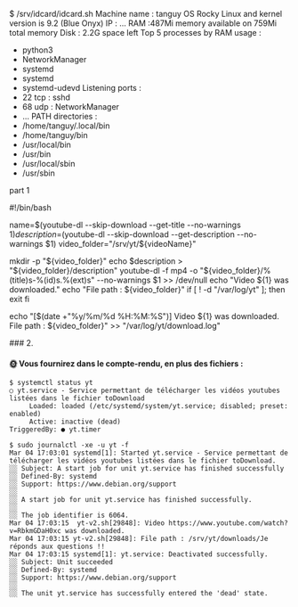 $ /srv/idcard/idcard.sh
Machine name : tanguy
OS Rocky Linux and kernel version is 9.2 (Blue Onyx)
IP : ...
RAM :487Mi memory available on 759Mi total memory
Disk : 2.2G space left
Top 5 processes by RAM usage :
  - python3
  - NetworkManager
  - systemd
  - systemd
  - systemd-udevd
Listening ports :
  - 22 tcp : sshd
  - 68 udp : NetworkManager
  - ...
PATH directories :
  - /home/tanguy/.local/bin
  - /home/tanguy/bin
  - /usr/local/bin
  - /usr/bin
  - /usr/local/sbin
  - /usr/sbin


part 1 


#!/bin/bash

name=$(youtube-dl --skip-download --get-title --no-warnings $1)
description=$(youtube-dl --skip-download --get-description --no-warnings $1)
video_folder="/srv/yt/${videoName}"

mkdir -p "${video_folder}"
echo $description > "${video_folder}/description"
youtube-dl -f mp4 -o "${video_folder}/%(title)s-%(id)s.%(ext)s" --no-warnings $1 >> /dev/null
echo "Video ${1} was downloaded."
echo "File path : ${video_folder}"
if [ ! -d "/var/log/yt" ]; then
    exit
fi

echo "[$(date +"%y/%m/%d %H:%M:%S")] Video ${1} was downloaded. File path : ${video_folder}" >> "/var/log/yt/download.log"

### 2.
#### 🌞 Vous fournirez dans le compte-rendu, en plus des fichiers :

```
$ systemctl status yt
○ yt.service - Service permettant de télécharger les vidéos youtubes listées dans le fichier toDownload
     Loaded: loaded (/etc/systemd/system/yt.service; disabled; preset: enabled)
     Active: inactive (dead)
TriggeredBy: ● yt.timer
```

```
$ sudo journalctl -xe -u yt -f 
Mar 04 17:03:01 systemd[1]: Started yt.service - Service permettant de télécharger les vidéos youtubes listées dans le fichier toDownload.
░░ Subject: A start job for unit yt.service has finished successfully
░░ Defined-By: systemd
░░ Support: https://www.debian.org/support
░░ 
░░ A start job for unit yt.service has finished successfully.
░░ 
░░ The job identifier is 6064.
Mar 04 17:03:15  yt-v2.sh[29848]: Video https://www.youtube.com/watch?v=RbkmGDaH0xc was downloaded.
Mar 04 17:03:15 yt-v2.sh[29848]: File path : /srv/yt/downloads/Je réponds aux questions !!
Mar 04 17:03:15 systemd[1]: yt.service: Deactivated successfully.
░░ Subject: Unit succeeded
░░ Defined-By: systemd
░░ Support: https://www.debian.org/support
░░ 
░░ The unit yt.service has successfully entered the 'dead' state.
```